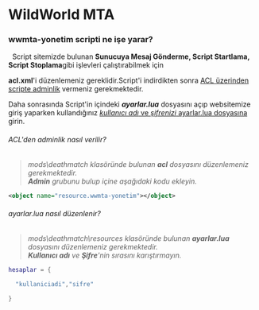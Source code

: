 # WildWorld MTA
<h3>wwmta-yonetim scripti ne işe yarar?</h3>
&nbsp; Script sitemizde bulunan <b>Sunucuya Mesaj Gönderme, Script Startlama, Script Stoplama</b>gibi işlevleri çalıştırabilmek için 


**acl.xml**'i düzenlemeniz gereklidir.Script'i indirdikten sonra <a href="https://github.com/tarikcanmr/wwmta-yonetim/blob/master/README.md#aclden-adminlik-nas%C4%B1l-verilir"> ACL üzerinden scripte adminlik</a> vermeniz gerekmektedir.

Daha sonrasında Script'in içindeki _**ayarlar.lua**_ dosyasını açıp websitemize giriş yaparken kullandığınız <a href="https://github.com/tarikcanmr/wwmta-yonetim/new/master?readme=1#ayarlarlua-nas%C4%B1l-d%C3%BCzenlenir"> _kullanıcı adı_ ve _şifrenizi_ ayarlar.lua dosyasına</a> girin.


<h6>ACL'den adminlik nasıl verilir?</h6>

> _mods\deathmatch klasöründe bulunan **acl** dosyasını düzenlemeniz gerekmektedir._ <br/>
> _**Admin** grubunu bulup içine aşağıdaki kodu ekleyin._

```xml
<object name="resource.wwmta-yonetim"></object>
```

<h6>ayarlar.lua nasıl düzenlenir?</h6>

> _mods\deathmatch\resources klasöründe bulunan **ayarlar.lua** dosyasını düzenlemeniz gerekmektedir._ <br/>
> _**Kullanıcı adı** ve **Şifre**'nin sırasını karıştırmayın._

```lua
hesaplar = {

  "kullaniciadi","sifre"

}
```
